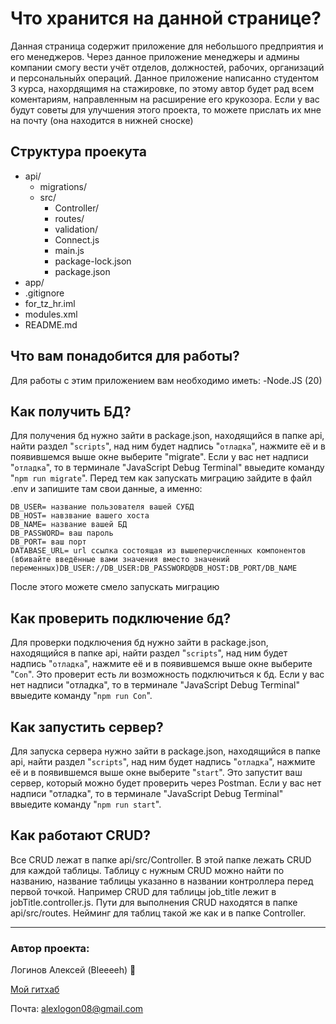 # Что хранится на данной странице?
Данная страница содержит приложение для небольшого предприятия и его менеджеров. Через данное приложение менеджеры и админы компании смогу вести учёт отделов, должностей, рабочих, организаций и персональныйх операций. Данное приложение написанно студентом 3 курса, нахордящимя на стажировке, по этому автор будет рад всем коментариям, направленным на расширение его крукозора. Если у вас будут советы для улучшения этого проекта, то можете прислать их мне на почту (она находится в нижней сноске)

## Структура проекута
+ api/
    + migrations/
    + src/
        + Controller/
        + routes/
        + validation/
        + Connect.js
        + main.js
        + package-lock.json
        +  package.json
+ app/
+ .gitignore
+ for_tz_hr.iml
+ modules.xml
+ README.md

## Что вам понадобится для работы?
Для работы с этим приложением вам необходимо иметь:
-Node.JS (20)

## Как получить БД?
Для получения бд нужно зайти в package.json, находящийся в папке api, найти раздел "`scripts`", над ним будет надпись "`отладка`", нажмите её и в появившемся выше окне выберите "migrate". Если у вас нет надписи "`отладка`", то в терминале "JavaScript Debug Terminal" ввыедите команду "`npm run migrate`".
 Перед тем как запускать миграцию зайдите в файл .env и запишите там свои данные, а именно:
 ``` 
 DB_USER= название пользователя вашей СУБД
 DB_HOST= навзвание вашего хоста
 DB_NAME= название вашей БД
 DB_PASSWORD= ваш пароль
 DB_PORT= ваш порт
 DATABASE_URL= url ссылка состоящая из вышеперчисленных компонентов (вбивайте введённые вами значения вместо значений переменных)DB_USER://DB_USER:DB_PASSWORD@DB_HOST:DB_PORT/DB_NAME
 ```
После этого можете смело запускать миграцию

## Как проверить подключение бд?
Для проверки подключения бд нужно зайти в package.json, находящийся в папке api, найти раздел "`scripts`", над ним будет надпись "`отладка`", нажмите её и в появившемся выше окне выберите "`Con`". Это проверит есть ли возможность подключиться к бд. Если у вас нет надписи "отладка", то в терминале "JavaScript Debug Terminal" ввыедите команду "`npm run Con`".

## Как запустить сервер?
Для запуска сервера нужно зайти в package.json, находящийся в папке api, найти раздел "`scripts`", над ним будет надпись "`отладка`", нажмите её и в появившемся выше окне выберите "`start`". Это запустит ваш сервер, который можно будет проверить через Postman. Если у вас нет надписи "отладка", то в терминале "JavaScript Debug Terminal" ввыедите команду "`npm run start`".

## Как работают CRUD?
Все CRUD лежат в папке api/src/Controller. В этой папке лежать CRUD для каждой таблицы. Таблицу с нужным CRUD можно найти по названию, название таблицы указанно в названии контроллера перед первой точкой. Например CRUD для таблицы job_title лежит в jobTitle.controller.js. 
Пути для выполнения CRUD находятся в папке api/src/routes. Нейминг для таблиц такой же как и в папке Controller.
___
### Автор проекта:
Логинов Алексей (Bleeeeh) :wave:

[Мой гитхаб](https://github.com/Bleh23325)

Почта: alexlogon08@gmail.com